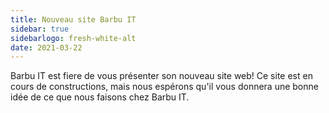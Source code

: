 ```yaml
---
title: Nouveau site Barbu IT
sidebar: true
sidebarlogo: fresh-white-alt
date: 2021-03-22
---
```


Barbu IT est fiere de vous présenter son nouveau site web! Ce site est en cours de constructions, mais nous espérons qu'il vous donnera une bonne idée de ce que nous faisons chez Barbu IT.

